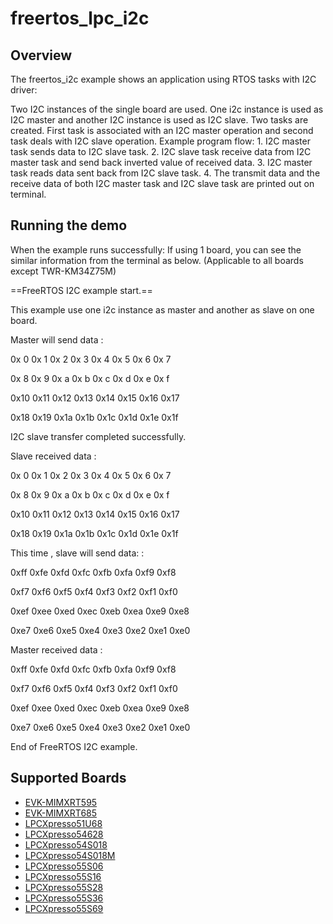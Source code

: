 # freertos_lpc_i2c

## Overview
The freertos_i2c example shows an application using RTOS tasks with I2C driver:

Two I2C instances of the single board are used. One i2c instance is used as I2C master and another I2C instance is used as I2C slave.
Two tasks are created. First task is associated with an I2C master operation and second task deals with I2C slave operation.
Example program flow:
    1. I2C master task sends data to I2C slave task.
    2. I2C slave task receive data from I2C master task and send back inverted value of received data.
    3. I2C master task reads data sent back from I2C slave task.
    4. The transmit data and the receive data of both I2C master task and I2C slave task are printed out on terminal.

## Running the demo
When the example runs successfully:
If using 1 board, you can see the similar information from the terminal as below. (Applicable to all boards except TWR-KM34Z75M)



==FreeRTOS I2C example start.==

This example use one i2c instance as master and another as slave on one board.

Master will send data :

0x 0  0x 1  0x 2  0x 3  0x 4  0x 5  0x 6  0x 7

0x 8  0x 9  0x a  0x b  0x c  0x d  0x e  0x f

0x10  0x11  0x12  0x13  0x14  0x15  0x16  0x17

0x18  0x19  0x1a  0x1b  0x1c  0x1d  0x1e  0x1f



I2C slave transfer completed successfully.



Slave received data :

0x 0  0x 1  0x 2  0x 3  0x 4  0x 5  0x 6  0x 7

0x 8  0x 9  0x a  0x b  0x c  0x d  0x e  0x f

0x10  0x11  0x12  0x13  0x14  0x15  0x16  0x17

0x18  0x19  0x1a  0x1b  0x1c  0x1d  0x1e  0x1f



This time , slave will send data: :

0xff  0xfe  0xfd  0xfc  0xfb  0xfa  0xf9  0xf8

0xf7  0xf6  0xf5  0xf4  0xf3  0xf2  0xf1  0xf0

0xef  0xee  0xed  0xec  0xeb  0xea  0xe9  0xe8

0xe7  0xe6  0xe5  0xe4  0xe3  0xe2  0xe1  0xe0



Master received data :

0xff  0xfe  0xfd  0xfc  0xfb  0xfa  0xf9  0xf8

0xf7  0xf6  0xf5  0xf4  0xf3  0xf2  0xf1  0xf0

0xef  0xee  0xed  0xec  0xeb  0xea  0xe9  0xe8

0xe7  0xe6  0xe5  0xe4  0xe3  0xe2  0xe1  0xe0





End of FreeRTOS I2C example.

## Supported Boards
- [EVK-MIMXRT595](../../_boards/evkmimxrt595/freertos_driver_examples/freertos_lpc_i2c/example_board_readme.md)
- [EVK-MIMXRT685](../../_boards/evkmimxrt685/freertos_driver_examples/freertos_lpc_i2c/example_board_readme.md)
- [LPCXpresso51U68](../../_boards/lpcxpresso51u68/freertos_driver_examples/freertos_lpc_i2c/example_board_readme.md)
- [LPCXpresso54628](../../_boards/lpcxpresso54628/freertos_driver_examples/freertos_lpc_i2c/example_board_readme.md)
- [LPCXpresso54S018](../../_boards/lpcxpresso54s018/freertos_driver_examples/freertos_lpc_i2c/example_board_readme.md)
- [LPCXpresso54S018M](../../_boards/lpcxpresso54s018m/freertos_driver_examples/freertos_lpc_i2c/example_board_readme.md)
- [LPCXpresso55S06](../../_boards/lpcxpresso55s06/freertos_driver_examples/freertos_lpc_i2c/example_board_readme.md)
- [LPCXpresso55S16](../../_boards/lpcxpresso55s16/freertos_driver_examples/freertos_lpc_i2c/example_board_readme.md)
- [LPCXpresso55S28](../../_boards/lpcxpresso55s28/freertos_driver_examples/freertos_lpc_i2c/example_board_readme.md)
- [LPCXpresso55S36](../../_boards/lpcxpresso55s36/freertos_driver_examples/freertos_lpc_i2c/example_board_readme.md)
- [LPCXpresso55S69](../../_boards/lpcxpresso55s69/freertos_driver_examples/freertos_lpc_i2c/example_board_readme.md)
